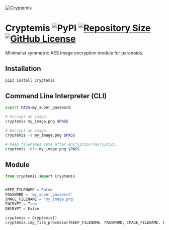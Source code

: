 ![Cryptemis](images/cryptemis.png)
# Cryptemis ![PyPI](https://img.shields.io/pypi/v/cryptemis) [![Repository Size](https://img.shields.io/github/repo-size/0x01h/cryptemis)](https://pypi.python.org/pypi/ansicolortags/) [![GitHub License](https://img.shields.io/github/license/0x01h/cryptemis?style=flat-square)](https://pypi.python.org/pypi/ansicolortags/)
Minimalist symmetric AES image encryption module for paranoids.

## Installation
```bash
pip3 install cryptemis
```

## Command Line Interpreter (CLI)
```bash
export PASS=my_super_password

# Encrypt an image.
cryptemis my_image.png $PASS

# Decrypt an image.
cryptemis -d my_image.png $PASS

# Keep filenames same after encryption/decryption.
cryptemis -kfn my_image.png $PASS
```

## Module
```python
from cryptemis import Cryptemis


KEEP_FILENAME = False
PASSWORD = 'my_super_password'
IMAGE_FILENAME = 'my_image.png'
ENCRYPT = True
DECRYPT = False

cryptemis = Cryptemis()
cryptemis.img_file_processor(KEEP_FILENAME, PASSWORD, IMAGE_FILENAME, ENCRYPT, DECRYPT)
```